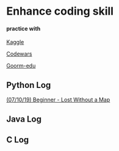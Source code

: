 # Enhance coding skill

#### practice with

[Kaggle](https://www.kaggle.com/)

[Codewars](https://www.codewars.com/)

[Goorm-edu](https://edu.goorm.io/)





## Python Log

[(07/10/19) Beginner - Lost Without a Map](./Python/190710/Lost_Without_a_Map.md)





## Java Log







## C Log

